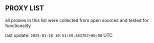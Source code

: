 ## PROXY LIST

all proxies in this list were collected from open sources and tested for functionality

last update: `2025-01-28 10:51:59.383767+00:00` UTC